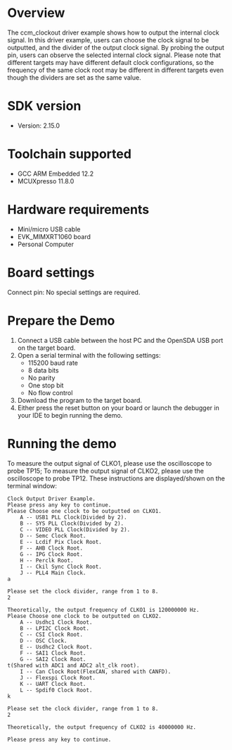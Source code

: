 Overview
========
The ccm_clockout driver example shows how to output the internal clock signal. In this driver example, users can choose
the clock signal to be outputted, and the divider of the output clock signal. By probing the output pin, users can
observe the selected internal clock signal.
Please note that different targets may have different default clock configurations, so the frequency of the same clock
root may be different in different targets even though the dividers are set as the same value.

SDK version
===========
- Version: 2.15.0

Toolchain supported
===================
- GCC ARM Embedded  12.2
- MCUXpresso  11.8.0

Hardware requirements
=====================
- Mini/micro USB cable
- EVK_MIMXRT1060 board
- Personal Computer

Board settings
==============
Connect pin:
No special settings are required.

Prepare the Demo
================
1.  Connect a USB cable between the host PC and the OpenSDA USB port on the target board.
2.  Open a serial terminal with the following settings:
    - 115200 baud rate
    - 8 data bits
    - No parity
    - One stop bit
    - No flow control
3.  Download the program to the target board.
4.  Either press the reset button on your board or launch the debugger in your IDE to begin running the demo.

Running the demo
================
To measure the output signal of CLKO1, please use the oscilloscope to probe TP15;
To measure the output signal of CLKO2, please use the oscilloscope to probe TP12.
These instructions are displayed/shown on the terminal window:
~~~~~~~~~~~~~~~~~~~~~~~~~~~~~~~~~~~
Clock Output Driver Example.
Please press any key to continue.
Please Choose one clock to be outputted on CLKO1.
	A -- USB1 PLL Clock(Divided by 2).
	B -- SYS PLL Clock(Divided by 2).
	C -- VIDEO PLL Clock(Divided by 2).
	D -- Semc Clock Root.
	E -- Lcdif Pix Clock Root.
	F -- AHB Clock Root.
	G -- IPG Clock Root.
	H -- Perclk Root.
	I -- Ckil Sync Clock Root.
	J -- PLL4 Main Clock.
a

Please set the clock divider, range from 1 to 8.
2

Theoretically, the output frequency of CLKO1 is 120000000 Hz.
Please Choose one clock to be outputted on CLKO2.
	A -- Usdhc1 Clock Root.
	B -- LPI2C Clock Root.
	C -- CSI Clock Root.
	D -- OSC Clock.
	E -- Usdhc2 Clock Root.
	F -- SAI1 Clock Root.
	G -- SAI2 Clock Root.
t(Shared with ADC1 and ADC2 alt_clk root).
	I -- Can Clock Root(FlexCAN, shared with CANFD).
	J -- Flexspi Clock Root.
	K -- UART Clock Root.
	L -- Spdif0 Clock Root.
k

Please set the clock divider, range from 1 to 8.
2

Theoretically, the output frequency of CLKO2 is 40000000 Hz.

Please press any key to continue.
~~~~~~~~~~~~~~~~~~~~~~~~~~~~~~~~~~~

